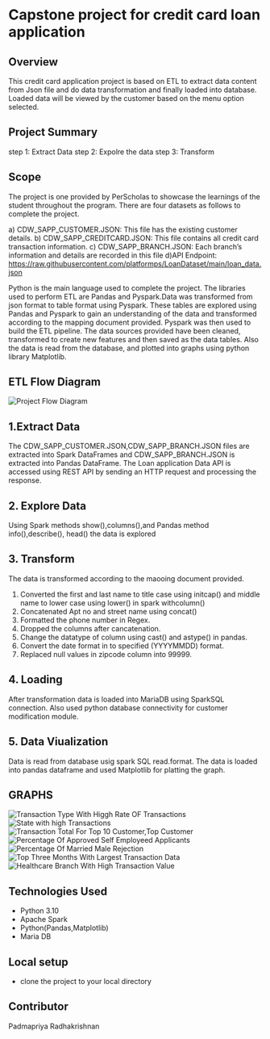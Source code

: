 # Capstone project for credit card loan application

## Overview ##
This credit card application project is based on ETL to extract data content from Json file and do data transformation and finally loaded into database. Loaded data will be viewed by the customer based on the menu option selected.

## Project Summary ##
step 1: Extract Data
step 2: Expolre the data
step 3: Transform

## Scope ##
The project is one provided by PerScholas to showcase the learnings of the student throughout the program. There are four datasets as follows to complete the project.

a) CDW_SAPP_CUSTOMER.JSON: This file has the existing customer details.
b) CDW_SAPP_CREDITCARD.JSON: This file contains all credit card transaction information.
c) CDW_SAPP_BRANCH.JSON: Each branch’s information and details are recorded in this file
d)API Endpoint: https://raw.githubusercontent.com/platformps/LoanDataset/main/loan_data.json

Python is the main language used to complete the project. The libraries used to perform ETL are Pandas and Pyspark.Data was transformed from json format to table format using Pyspark. These tables are explored using Pandas and Pyspark to gain an understanding of the data and transformed according to the mapping document provided. Pyspark was then used to build the ETL pipeline. The data sources provided have been cleaned, transformed to create new features and then saved as the data tables. Also the data is read from the database, and plotted into graphs using python library Matplotlib.

## ETL Flow Diagram ##
![Project Flow Diagram](project_flow_diagram.jpg)

## 1.Extract Data ##
The CDW_SAPP_CUSTOMER.JSON,CDW_SAPP_BRANCH.JSON files are extracted into Spark DataFrames and CDW_SAPP_BRANCH.JSON is extracted into Pandas DataFrame. The Loan application Data API is accessed using REST
API by sending an HTTP request and processing the response.

## 2. Explore Data ##
 Using Spark methods show(),columns(),and Pandas method info(),describe(), head() the data is explored

 ## 3. Transform ##
 The data is transformed according to the maooing document provided.

 1. Converted the first and last name to title case using initcap() and middle name to lower case using lower() in spark withcolumn()
 2. Concatenated Apt no and street name using concat()
 3. Formatted the phone number in Regex.
 4. Dropped the columns after cancatenation.
 5. Change the datatype of column using cast() and astype() in pandas.
 6. Convert the date format in to specified (YYYYMMDD) format.
 7. Replaced null values in zipcode column into 99999.

 ## 4. Loading ##
 After transformation data is loaded into MariaDB using SparkSQL connection. Also used python database connectivity for customer modification module.

 ## 5. Data Viualization ##
 Data is read from database usig spark SQL read.format. The data is loaded into pandas dataframe and used Matplotlib for platting the graph.

## GRAPHS ##
![Transaction Type With Higgh Rate OF Transactions](/images/1-High_tr_rate.jpg)
![State with high Transactions](/images/2-state-with-high-cust.jpg)
![Transaction Total For Top 10 Customer,Top Customer](/images/3-Top-10-cust.jpg)
![Percentage Of Approved Self Employeed Applicants](/images/4-approved-self-emp.jpg)
![Percentage Of Married Male Rejection](/images/5-married-male-rej.jpg)
![Top Three Months With Largest Transaction Data](/images/6-top-3-months.jpg)
![Healthcare Branch With High Transaction Value](/images/7-healthcare-branch.jpg)

## Technologies Used ##
- Python 3.10
- Apache Spark
- Python(Pandas,Matplotlib)
- Maria DB

## Local setup ##
- clone the project to your local directory


## Contributor ##
Padmapriya Radhakrishnan



